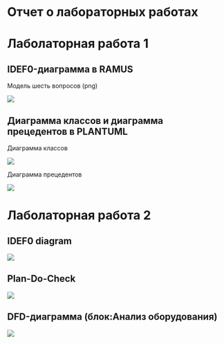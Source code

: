 # Отчет о лабораторных работах
# Лаболаторная работа 1
## IDEF0-диаграмма в RAMUS
Модель шесть вопросов (png)

![](https://github.com/zomb009/Jidelev.github.io/blob/master/%D0%9B%D0%B0%D0%B1%D0%BE%D0%BB%D0%B0%D1%82%D0%BE%D1%80%D0%BD%D0%B0%D1%8F%201/%D0%9C%D0%BE%D0%B4%D0%B5%D0%BB%D1%8C%20%D1%88%D0%B5%D1%81%D1%82%D1%8C%20%D0%B2%D0%BE%D0%BF%D1%80%D0%BE%D1%81%D0%BE%D0%B2.png)

## Диаграмма классов и диаграмма прецедентов в PLANTUML
Диаграмма классов

![](https://github.com/zomb009/Jidelev.github.io/blob/master/%D0%9B%D0%B0%D0%B1%D0%BE%D0%BB%D0%B0%D1%82%D0%BE%D1%80%D0%BD%D0%B0%D1%8F%201/%D0%94%D0%B8%D0%B0%D0%B3%D1%80%D0%B0%D0%BC%D0%BC%D0%B0%20%D0%BA%D0%BB%D0%B0%D1%81%D1%81%D0%BE%D0%B2.png)

Диаграмма прецедентов

![](https://github.com/zomb009/Jidelev.github.io/blob/master/%D0%9B%D0%B0%D0%B1%D0%BE%D0%BB%D0%B0%D1%82%D0%BE%D1%80%D0%BD%D0%B0%D1%8F%201/%D0%94%D0%B8%D0%B0%D0%B3%D1%80%D0%B0%D0%BC%D0%BC%D0%B0%20%D0%BF%D1%80%D0%B5%D1%86%D0%B5%D0%B4%D0%B5%D0%BD%D1%82%D0%BE%D0%B2.png)

# Лаболаторная работа 2
## IDEF0 diagram

![](https://github.com/zomb009/Jidelev.github.io/blob/master/%D0%9B%D0%B0%D0%B1%D0%BE%D0%BB%D0%B0%D1%82%D0%BE%D1%80%D0%BD%D0%B0%D1%8F%202/%D0%9C%D0%BE%D0%B4%D0%B5%D0%BB%D1%8C%20%D1%88%D0%B5%D1%81%D1%82%D1%8C%20%D0%B2%D0%BE%D0%BF%D1%80%D0%BE%D1%81%D0%BE%D0%B2.png)

## Plan-Do-Check

![](https://github.com/zomb009/Jidelev.github.io/blob/master/%D0%9B%D0%B0%D0%B1%D0%BE%D0%BB%D0%B0%D1%82%D0%BE%D1%80%D0%BD%D0%B0%D1%8F%202/PDC%20%D0%B4%D0%B8%D0%B0%D0%B3%D1%80%D0%B0%D0%BC%D0%BC%D0%B0.png)

## DFD-диаграмма (блок:Анализ оборудования)

![](https://github.com/zomb009/Jidelev.github.io/blob/master/%D0%9B%D0%B0%D0%B1%D0%BE%D0%BB%D0%B0%D1%82%D0%BE%D1%80%D0%BD%D0%B0%D1%8F%202/DFD%20%D0%B4%D0%B8%D0%B0%D0%B3%D1%80%D0%B0%D0%BC%D0%BC%D0%B0.png)
